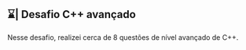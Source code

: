 ## ⌛| Desafio C++ avançado

  Nesse desafio, realizei cerca de 8 questões de nível avançado de C++. 
